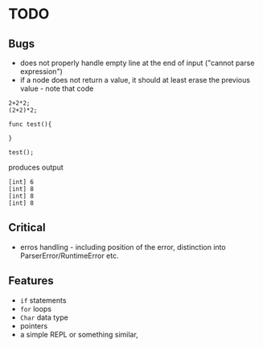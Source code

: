 # TODO

## Bugs 

* does not properly handle empty line at the end of input ("cannot parse expression")
* if a node does not return a value, it should at least erase the previous value - note that code 

~~~~ 
2+2*2;  
(2+2)*2;  
  
func test(){ 
    
}

test();
~~~~

produces output 

~~~~ 
[int] 6  
[int] 8  
[int] 8  
[int] 8
~~~~

## Critical

* erros handling - including position of the error, distinction into ParserError/RuntimeError etc.

## Features

* ```if``` statements
* ```for``` loops
* ```Char``` data type
* pointers
* a simple REPL or something similar,
